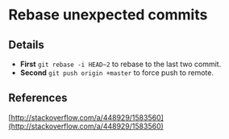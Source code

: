 Rebase unexpected commits
======

Details
------

* **First** `git rebase -i HEAD~2` to rebase to the last two commit.
* **Second** `git push origin +master` to force push to remote.


References
------
[http://stackoverflow.com/a/448929/1583560](http://stackoverflow.com/a/448929/1583560)



